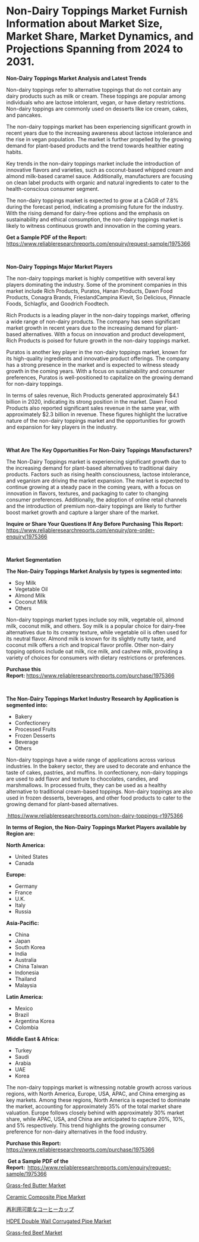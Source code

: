 <p><h1>Non-Dairy Toppings Market Furnish Information about Market Size, Market Share, Market Dynamics, and Projections Spanning from 2024 to 2031.</h1></p><p><strong>Non-Dairy Toppings Market Analysis and Latest Trends</strong></p>
<p><p>Non-dairy toppings refer to alternative toppings that do not contain any dairy products such as milk or cream. These toppings are popular among individuals who are lactose intolerant, vegan, or have dietary restrictions. Non-dairy toppings are commonly used on desserts like ice cream, cakes, and pancakes.</p><p>The non-dairy toppings market has been experiencing significant growth in recent years due to the increasing awareness about lactose intolerance and the rise in vegan population. The market is further propelled by the growing demand for plant-based products and the trend towards healthier eating habits.</p><p>Key trends in the non-dairy toppings market include the introduction of innovative flavors and varieties, such as coconut-based whipped cream and almond milk-based caramel sauce. Additionally, manufacturers are focusing on clean label products with organic and natural ingredients to cater to the health-conscious consumer segment.</p><p>The non-dairy toppings market is expected to grow at a CAGR of 7.8% during the forecast period, indicating a promising future for the industry. With the rising demand for dairy-free options and the emphasis on sustainability and ethical consumption, the non-dairy toppings market is likely to witness continuous growth and innovation in the coming years.</p></p>
<p><strong>Get a Sample PDF of the Report:&nbsp;</strong> <a href="https://www.reliableresearchreports.com/enquiry/request-sample/1975366">https://www.reliableresearchreports.com/enquiry/request-sample/1975366</a></p>
<p>&nbsp;</p>
<p><strong>Non-Dairy Toppings Major Market Players</strong></p>
<p><p>The non-dairy toppings market is highly competitive with several key players dominating the industry. Some of the prominent companies in this market include Rich Products, Puratos, Hanan Products, Dawn Food Products, Conagra Brands, FrieslandCampina Kievit, So Delicious, Pinnacle Foods, Schlagfix, and Goodrich Foodtech. </p><p>Rich Products is a leading player in the non-dairy toppings market, offering a wide range of non-dairy products. The company has seen significant market growth in recent years due to the increasing demand for plant-based alternatives. With a focus on innovation and product development, Rich Products is poised for future growth in the non-dairy toppings market.</p><p>Puratos is another key player in the non-dairy toppings market, known for its high-quality ingredients and innovative product offerings. The company has a strong presence in the market and is expected to witness steady growth in the coming years. With a focus on sustainability and consumer preferences, Puratos is well-positioned to capitalize on the growing demand for non-dairy toppings.</p><p>In terms of sales revenue, Rich Products generated approximately $4.1 billion in 2020, indicating its strong position in the market. Dawn Food Products also reported significant sales revenue in the same year, with approximately $2.3 billion in revenue. These figures highlight the lucrative nature of the non-dairy toppings market and the opportunities for growth and expansion for key players in the industry.</p></p>
<p>&nbsp;</p>
<p><strong>What Are The Key Opportunities For Non-Dairy Toppings Manufacturers?</strong></p>
<p><p>The Non-Dairy Toppings market is experiencing significant growth due to the increasing demand for plant-based alternatives to traditional dairy products. Factors such as rising health consciousness, lactose intolerance, and veganism are driving the market expansion. The market is expected to continue growing at a steady pace in the coming years, with a focus on innovation in flavors, textures, and packaging to cater to changing consumer preferences. Additionally, the adoption of online retail channels and the introduction of premium non-dairy toppings are likely to further boost market growth and capture a larger share of the market.</p></p>
<p><strong>Inquire or Share Your Questions If Any Before Purchasing This Report:</strong> <a href="https://www.reliableresearchreports.com/enquiry/pre-order-enquiry/1975366">https://www.reliableresearchreports.com/enquiry/pre-order-enquiry/1975366</a></p>
<p>&nbsp;</p>
<p><strong>Market Segmentation</strong></p>
<p><strong>The Non-Dairy Toppings Market Analysis by types is segmented into:</strong></p>
<p><ul><li>Soy Milk</li><li>Vegetable Oil</li><li>Almond Milk</li><li>Coconut Milk</li><li>Others</li></ul></p>
<p><p>Non-dairy toppings market types include soy milk, vegetable oil, almond milk, coconut milk, and others. Soy milk is a popular choice for dairy-free alternatives due to its creamy texture, while vegetable oil is often used for its neutral flavor. Almond milk is known for its slightly nutty taste, and coconut milk offers a rich and tropical flavor profile. Other non-dairy topping options include oat milk, rice milk, and cashew milk, providing a variety of choices for consumers with dietary restrictions or preferences.</p></p>
<p><strong>Purchase this Report:&nbsp;</strong><a href="https://www.reliableresearchreports.com/purchase/1975366">https://www.reliableresearchreports.com/purchase/1975366</a></p>
<p>&nbsp;</p>
<p><strong>The Non-Dairy Toppings Market Industry Research by Application is segmented into:</strong></p>
<p><ul><li>Bakery</li><li>Confectionery</li><li>Processed Fruits</li><li>Frozen Desserts</li><li>Beverage</li><li>Others</li></ul></p>
<p><p>Non-dairy toppings have a wide range of applications across various industries. In the bakery sector, they are used to decorate and enhance the taste of cakes, pastries, and muffins. In confectionery, non-dairy toppings are used to add flavor and texture to chocolates, candies, and marshmallows. In processed fruits, they can be used as a healthy alternative to traditional cream-based toppings. Non-dairy toppings are also used in frozen desserts, beverages, and other food products to cater to the growing demand for plant-based alternatives.</p></p>
<p><a href="https://www.reliableresearchreports.com/non-dairy-toppings-r1975366">&nbsp;https://www.reliableresearchreports.com/non-dairy-toppings-r1975366</a></p>
<p><strong>In terms of Region, the Non-Dairy Toppings Market Players available by Region are:</strong></p>
<p>
    <p> <strong> North America: </strong>
        <ul>
            <li>United States</li>
            <li>Canada</li>
        </ul>
        </p> 
    <p> <strong> Europe: </strong>
        <ul>
            <li>Germany</li>
            <li>France</li>
            <li>U.K.</li>
            <li>Italy</li>
            <li>Russia</li>
        </ul>
        </p> 
    <p> <strong> Asia-Pacific: </strong>
        <ul>
            <li>China</li>
            <li>Japan</li>
            <li>South Korea</li>
            <li>India</li>
            <li>Australia</li>
            <li>China Taiwan</li>
            <li>Indonesia</li>
            <li>Thailand</li>
            <li>Malaysia</li>
        </ul>
        </p> 
    <p> <strong> Latin America: </strong>
        <ul>
            <li>Mexico</li>
            <li>Brazil</li>
            <li>Argentina Korea</li>
            <li>Colombia</li>
        </ul>
        </p> 
    <p> <strong> Middle East & Africa: </strong>
        <ul>
            <li>Turkey</li>
            <li>Saudi</li>
            <li>Arabia</li>
            <li>UAE</li>
            <li>Korea</li>
        </ul>
    </p>
    </p>
<p><p>The non-dairy toppings market is witnessing notable growth across various regions, with North America, Europe, USA, APAC, and China emerging as key markets. Among these regions, North America is expected to dominate the market, accounting for approximately 35% of the total market share valuation. Europe follows closely behind with approximately 30% market share, while APAC, USA, and China are anticipated to capture 20%, 10%, and 5% respectively. This trend highlights the growing consumer preference for non-dairy alternatives in the food industry.</p></p>
<p><strong>Purchase this Report: </strong><a href="https://www.reliableresearchreports.com/purchase/1975366">https://www.reliableresearchreports.com/purchase/1975366</a></p>
<p>&nbsp;<strong>Get a Sample PDF of the Report:&nbsp;&nbsp;</strong><a href="https://www.reliableresearchreports.com/enquiry/request-sample/1975366">https://www.reliableresearchreports.com/enquiry/request-sample/1975366</a></p>
<p><strong></strong></p>
<p><p><a href="https://github.com/gamblestampleyjenny50m5sl6/Market-Research-Report-List-2/blob/main/grass-fed-butter-market.md">Grass-fed Butter Market</a></p><p><a href="https://issuu.com/reportprime-2/docs/ceramic-composite-pipe-market-size-2030.pptx">Ceramic Composite Pipe Market</a></p><p><a href="https://github.com/pepo3k/Market-Research-Report-List-1/blob/main/446786819911.md">再利用可能なコーヒーカップ</a></p><p><a href="https://issuu.com/reportprime-2/docs/hdpe-double-wall-corrugated-pipe-market-size-2030.">HDPE Double Wall Corrugated Pipe Market</a></p><p><a href="https://github.com/wwwkeltoum/Market-Research-Report-List-2/blob/main/grass-fed-beef-market.md">Grass-fed Beef Market</a></p></p>